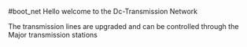 #boot_net
Hello welcome to the Dc-Transmission Network 

The transmission lines are upgraded and can be controlled through the Major transmission stations
